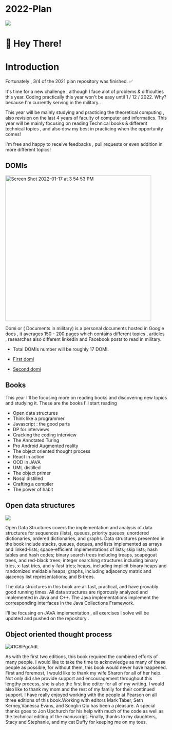# 2022-Plan
![](https://bawabatii.net/user_images/news/01-01-22-193923861.jpg)

# :wave: Hey There!


# Introduction

Fortunately , 3/4 of the 2021 plan repository was finished. ✅

It's time for a new challenge , although I face alot of problems & difficulties this year.
Coding practically this year won't be easy until 1 / 12 / 2022.
Why? because I'm currently serving in the military..

This year will be mainly studying and practicing the theoretical computing , also revision on the last 4 years of faculty of computer and informatics. 
This year will be mainly focusing on reading Technical books & different technical topics , and also dow my best in practicing when the opportunity comes!

I'm free and happy to receive feedbacks , pull requests or even addition in more different topics!

## DOMIs

<img width="454" alt="Screen Shot 2022-01-17 at 3 54 53 PM" src="https://user-images.githubusercontent.com/50237142/149781433-5d38ccca-b2b5-4df2-9133-335eb90c0855.png">


Domi or ( Documents in military) is a personal documents hosted in Google docs , it averages 150 - 200 pages which contains different topics , articles , researches
also different linkedin and Facebook posts to read in military.

- Total DOMIs number will be roughly 17 DOMI.

- [First domi](https://docs.google.com/document/d/1fJRm22yTQUKgwth0Zv7iqo-F9N_n6JrIdVhLz_2X_bQ/edit?usp=sharing)
- [Second domi](https://docs.google.com/document/d/1u9G0_Cwl4UGj6NySaVo1n2-P68OVLhGWYhXn1IoV4ks/edit?usp=sharing)

## Books 
This year I'll be focusing more on reading books and discovering new topics and studying it. These are the books I'll start reading

- Open data structures 
- Think like a programmer 
- Javascript : the good parts
- DP for interviews
- Cracking the coding interview
- The Annotated Turing
- Pro Android Augmented reality
- The object oriented thought process
- React in action
- OOD in JAVA
- UML distilled
- The object primer
- Nosql distilled
- Crafting a compiler
- The power of habit

## Open data structures 

![](https://www.aupress.ca/app/uploads/120226_Open-Data-Structures-cover-400x600.jpg)

Open Data Structures covers the implementation and analysis of data structures for sequences (lists), queues, priority queues, unordered dictionaries, ordered dictionaries, and graphs.
Data structures presented in the book include stacks, queues, deques, and lists implemented as arrays and linked-lists; space-efficient implementations of lists; skip lists; hash tables and hash codes; binary search trees including treaps, scapegoat trees, and red-black trees; integer searching structures including binary tries, x-fast tries, and y-fast tries; heaps, including implicit binary heaps and randomized meldable heaps; graphs, including adjacency matrix and ajacency list representations; and B-trees.

The data structures in this book are all fast, practical, and have provably good running times. All data structures are rigorously analyzed and implemented in Java and C++. The Java implementations implement the corresponding interfaces in the Java Collections Framework.

I'll be focusing on JAVA implementation , all exercises I solve will be updated and pushed on the repository .

## Object oriented thought process 

![41C8lPgcAdL](https://user-images.githubusercontent.com/50237142/152782499-f19c8c1e-a727-49b0-b8be-7cd956e96028.jpeg)

As with the first two editions, this book required the combined efforts of many people. I
would like to take the time to acknowledge as many of these people as possible, for
without them, this book would never have happened.
First and foremost, I would like to thank my wife Sharon for all of her help. Not only
did she provide support and encouragement throughout this lengthy process, she is also
the first line editor for all of my writing.
I would also like to thank my mom and the rest of my family for their continued
support.
I have really enjoyed working with the people at Pearson on all three editions of this
book.Working with editors Mark Taber, Seth Kerney,Vanessa Evans, and Songlin Qiu has
been a pleasure.
A special thanks goes to Jon Upchurch for his help with much of the code as well as
the technical editing of the manuscript.
Finally, thanks to my daughters, Stacy and Stephanie, and my cat Duffy for keeping
me on my toes.

